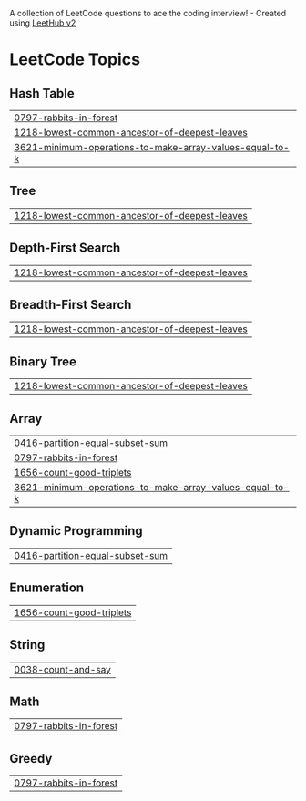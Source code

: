 A collection of LeetCode questions to ace the coding interview! - Created using [LeetHub v2](https://github.com/arunbhardwaj/LeetHub-2.0)
<!---LeetCode Topics Start-->
# LeetCode Topics
## Hash Table
|  |
| ------- |
| [0797-rabbits-in-forest](https://github.com/slbin-park/LeetCode/tree/master/0797-rabbits-in-forest) |
| [1218-lowest-common-ancestor-of-deepest-leaves](https://github.com/slbin-park/LeetCode/tree/master/1218-lowest-common-ancestor-of-deepest-leaves) |
| [3621-minimum-operations-to-make-array-values-equal-to-k](https://github.com/slbin-park/LeetCode/tree/master/3621-minimum-operations-to-make-array-values-equal-to-k) |
## Tree
|  |
| ------- |
| [1218-lowest-common-ancestor-of-deepest-leaves](https://github.com/slbin-park/LeetCode/tree/master/1218-lowest-common-ancestor-of-deepest-leaves) |
## Depth-First Search
|  |
| ------- |
| [1218-lowest-common-ancestor-of-deepest-leaves](https://github.com/slbin-park/LeetCode/tree/master/1218-lowest-common-ancestor-of-deepest-leaves) |
## Breadth-First Search
|  |
| ------- |
| [1218-lowest-common-ancestor-of-deepest-leaves](https://github.com/slbin-park/LeetCode/tree/master/1218-lowest-common-ancestor-of-deepest-leaves) |
## Binary Tree
|  |
| ------- |
| [1218-lowest-common-ancestor-of-deepest-leaves](https://github.com/slbin-park/LeetCode/tree/master/1218-lowest-common-ancestor-of-deepest-leaves) |
## Array
|  |
| ------- |
| [0416-partition-equal-subset-sum](https://github.com/slbin-park/LeetCode/tree/master/0416-partition-equal-subset-sum) |
| [0797-rabbits-in-forest](https://github.com/slbin-park/LeetCode/tree/master/0797-rabbits-in-forest) |
| [1656-count-good-triplets](https://github.com/slbin-park/LeetCode/tree/master/1656-count-good-triplets) |
| [3621-minimum-operations-to-make-array-values-equal-to-k](https://github.com/slbin-park/LeetCode/tree/master/3621-minimum-operations-to-make-array-values-equal-to-k) |
## Dynamic Programming
|  |
| ------- |
| [0416-partition-equal-subset-sum](https://github.com/slbin-park/LeetCode/tree/master/0416-partition-equal-subset-sum) |
## Enumeration
|  |
| ------- |
| [1656-count-good-triplets](https://github.com/slbin-park/LeetCode/tree/master/1656-count-good-triplets) |
## String
|  |
| ------- |
| [0038-count-and-say](https://github.com/slbin-park/LeetCode/tree/master/0038-count-and-say) |
## Math
|  |
| ------- |
| [0797-rabbits-in-forest](https://github.com/slbin-park/LeetCode/tree/master/0797-rabbits-in-forest) |
## Greedy
|  |
| ------- |
| [0797-rabbits-in-forest](https://github.com/slbin-park/LeetCode/tree/master/0797-rabbits-in-forest) |
<!---LeetCode Topics End-->
